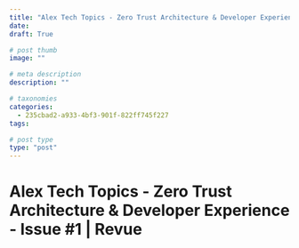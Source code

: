 ```yaml
---
title: "Alex Tech Topics - Zero Trust Architecture & Developer Experience - Issue #1 | Revue"
date: 
draft: True

# post thumb
image: ""

# meta description
description: ""

# taxonomies
categories:
  - 235cbad2-a933-4bf3-901f-822ff745f227
tags:

# post type
type: "post"
---
```


# Alex Tech Topics - Zero Trust Architecture & Developer Experience - Issue #1 | Revue